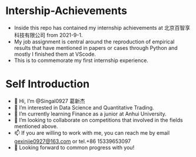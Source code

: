 # Intership-Achievements
- Inside this repo has contained my internship achievements at 北京百智享科技有限公司 from 2021-9-1.
- My job assignment is central around the reproduction of empirical results that have mentioned in papers or cases through Python and mostly I finished them at VScode.
- This is to commemorate my first internship experience.

# Self Introduction
- 👋 Hi, I’m @Singal0927 葛新杰
- 👀 I’m interested in Data Science and Quantitative Trading.
- 🌱 I’m currently learning Finance as a junior at Anhui University.
- 💞️ I’m looking to collaborate on competitions that involved in the fields mentioned above.
- 📫 If you are willing to work with me, you can reach me by email gexinjie0927@163.com or tel.+86 15339653097
- 🥳 Looking forward to common progress with you!
